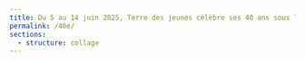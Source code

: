 ```yaml
---
title: Du 5 au 14 juin 2025, Terre des jeunes célèbre ses 40 ans sous le thème « Je protège la terre, mon héritage ».
permalink: /40e/
sections:
  - structure: collage
---
```

